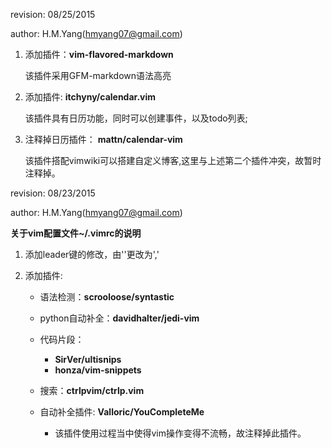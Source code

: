 revision: 08/25/2015

author: H.M.Yang(hmyang07@gmail.com)

1. 添加插件：**vim-flavored-markdown**

	该插件采用GFM-markdown语法高亮

2. 添加插件: **itchyny/calendar.vim**

	该插件具有日历功能，同时可以创建事件，以及todo列表;

3. 注释掉日历插件： **mattn/calendar-vim**

	该插件搭配vimwiki可以搭建自定义博客,这里与上述第二个插件冲突，故暂时注释掉。
	

revision: 08/23/2015

author: H.M.Yang(hmyang07@gmail.com)

**关于vim配置文件~/.vimrc的说明**

1. 添加leader键的修改，由'\'更改为',' 

2. 添加插件:

	- 语法检测：**scrooloose/syntastic**
	- python自动补全：**davidhalter/jedi-vim**

	- 代码片段：
		+ **SirVer/ultisnips**
		+ **honza/vim-snippets**

	- 搜索：**ctrlpvim/ctrlp.vim**

	- 自动补全插件: **Valloric/YouCompleteMe**
		+ 该插件使用过程当中使得vim操作变得不流畅，故注释掉此插件。




